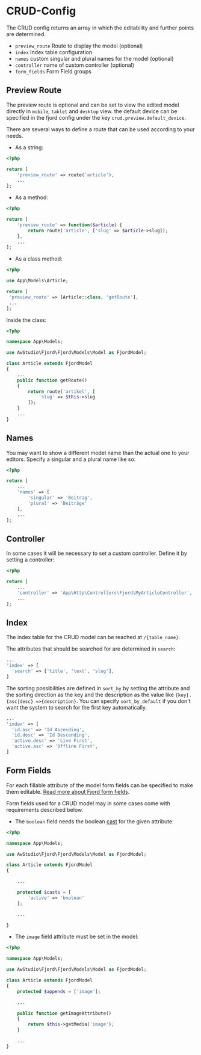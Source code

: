# CRUD-Config

The CRUD config returns an array in which the editability and further points are determined.

-   `preview_route` Route to display the model (optional)
-   `index` Index table configuration
-   `names` custom singular and plural names for the model (optional)
-   `controller` name of custom controller (optional)
-   `form_fields` Form Field groups

## Preview Route

The preview route is optional and can be set to view the edited model directly in `mobile`, `tablet` and `desktop` view. the default device can be specified in the fjord config under the key `crud.preview.default_device`.

There are several ways to define a route that can be used according to your needs.

-   As a string:

```php
<?php

return [
    'preview_route' => route('article'),
    ...
];
```

-   As a method:

```php
<?php

return [
    'preview_route' => function($article) {
        return route('article', ['slug' => $article->slug]);
    },
    ...
];
```

-   As a class method:

```php
<?php

use App\Models\Article;

return [
 'preview_route' => [Article::class, 'getRoute'],
 ...
];

```

Inside the class:

```php
<?php

namespace App\Models;

use AwStudio\Fjord\Fjord\Models\Model as FjordModel;

class Article extends FjordModel
{
    ...
    public function getRoute()
    {
        return route('artikel', [
            'slug' => $this->slug
        ]);
    }
    ...
}
```

## Names

You may want to show a different model name than the actual one to your editors.
Specify a singular and a plural name like so:

```php
<?php

return [
    ...
    'names' => [
        'singular' => 'Beitrag',
        'plural' => 'Beiträge'
    ],
    ...
];
```

## Controller

In some cases it will be necessary to set a custom controller.
Define it by setting a controller:

```php
<?php

return [
    ...
    'controller' => 'App\Http\Controllers\Fjord\MyArticleController',
    ...
];
```

## Index

The index table for the CRUD model can be reached at `/{table_name}`.

The attributes that should be searched for are determined in `search`:

```php
...
'index' => [
  'search' => ['title', 'text', 'slug'],
]
```

The sorting possibilities are defined in `sort_by` by setting the attribute and the sorting direction as the key and the description as the value like `{key}.{asc|desc} =>{description}`. You can specify `sort_by_default` if you don't want the system to search for the first key automatically.

```php
...
'index' => [
  'id.asc' => 'Id Ascending',
  'id.desc' => 'Id Descending',
  'active.desc' => 'Live First',
  'active.asc' => 'Offline First',
]
```

## Form Fields

For each fillable attribute of the model form fields can be specified to make them editable. [Read more about Fjord form fields](/{{route}}/{{version}}/form-fields).

Form fields used for a CRUD model may in some cases come with requirements described below.

-   The `boolean` field needs the boolean [cast](https://laravel.com/docs/6.0/eloquent-mutators#attribute-casting) for the given attribute:

```php
<?php

namespace App\Models;

use AwStudio\Fjord\Fjord\Models\Model as FjordModel;

class Article extends FjordModel
{

    ...

    protected $casts = [
        'active' => 'boolean'
    ];

    ...

}
```

-   The `image` field attribute must be set in the model:

```php
<?php

namespace App\Models;

use AwStudio\Fjord\Fjord\Models\Model as FjordModel;

class Article extends FjordModel
{
    protected $appends = ['image'];

    ...

    public function getImageAttribute()
    {
        return $this->getMedia('image');
    }

    ...
}
```

